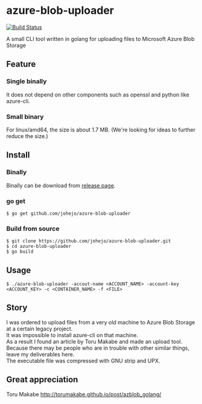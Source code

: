 # azure-blob-uploader
[![Build Status](https://travis-ci.org/johejo/azure-blob-uploader.svg?branch=master)](https://travis-ci.org/johejo/azure-blob-uploader)

A small CLI tool written in golang for uploading files to Microsoft Azure Blob Storage

## Feature

### Single binally
It does not depend on other components such as openssl and python like azure-cli.

### Small binary
For linux/amd64, the size is about 1.7 MB. (We're looking for ideas to further reduce the size.)

## Install

### Binally
Binally can be download from [release page](https://github.com/johejo/azure-blob-uploader/releases).

### go get
```
$ go get github.com/johejo/azure-blob-uploader
```

### Build from source
```
$ git clone https://github.com/johejo/azure-blob-uploader.git
$ cd azure-blob-uploader
$ go build
```

## Usage
```
$ ./azure-blob-uploader -accout-name <ACCOUNT_NAME> -account-key <ACCOUNT_KEY> -c <CONTAINER_NAME> -f <FILE>
```

## Story
I was ordered to upload files from a very old machine to Azure Blob Storage at a certain legacy project.  
It was impossible to install azure-cli on that machine.  
As a result I found an article by Toru Makabe and made an upload tool.  
Because there may be people who are in trouble with other similar things, leave my deliverables here.  
The executable file was compressed with GNU strip and UPX.

## Great appreciation
Toru Makabe http://torumakabe.github.io/post/azblob_golang/
